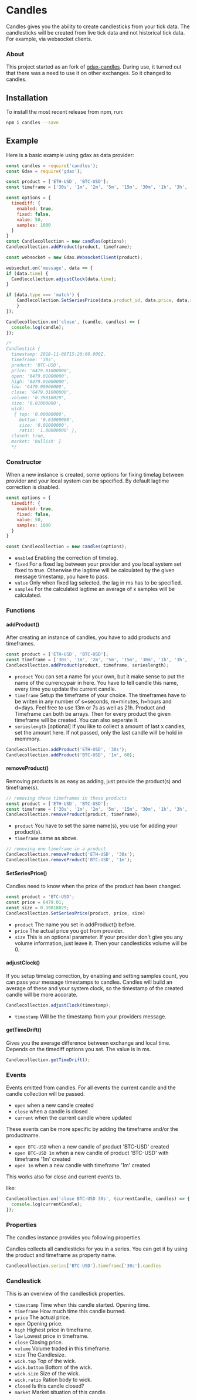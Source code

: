# Candles

Candles gives you the ability to create candlesticks from your tick data. The candlesticks will be created from live tick data and not historical tick data. For example, via websocket clients.

### About

This project started as an fork of [gdax-candles](https://github.com/swimclan/gdax-candles).
During use, it turned out that there was a need to use it on other exchanges. So it changed to candles.

## Installation

To install the most recent release from npm, run:

```sh
npm i candles --save
```

## Example

Here is a basic example using gdax as data provider:

```js
const candles = require('candles');
const Gdax = require('gdax');

const product = ['ETH-USD', 'BTC-USD'];
const timeframe = ['30s', '1m', '2m', '5m', '15m', '30m', '1h', '3h', '6h', '12h', '24h'];

const options = {
  timediff: {
    enabled: true,
    fixed: false,
    value: 50,
    samples: 1000
  }
}
const Candlecollection = new candles(options);
Candlecollection.addProduct(product, timeframe);

const websocket = new Gdax.WebsocketClient(product);

websocket.on('message', data => {
if (data.time) {
  Candlecollection.adjustClock(data.time);
}

if (data.type === 'match') {
    Candlecollection.SetSeriesPrice(data.product_id, data.price, data.size);
    }
});

Candlecollection.on('close', (candle, candles) => {
  console.log(candle);
});

/*
Candlestick {
  timestamp: 2018-11-08T15:20:00.000Z,
  timeframe: '30s',
  product: 'BTC-USD',
  price: '6479.01000000',
  open: '6479.01000000',
  high: '6479.01000000',
  low: '6479.00000000',
  close: '6479.01000000',
  volume: '0.39818029',
  size: '0.01000000',
  wick:
   { top: '0.00000000',
     bottom: '0.01000000',
     size: '0.01000000',
     ratio: '1.00000000' },
  closed: true,
  market: 'bullish' }
  */
```
### Constructor

When a new instance is created, some options for fixing timelag between provider and your local system can be specified.
By default lagtime correction is disabled.

```js
const options = {
  timediff: {
    enabled: true,
    fixed: false,
    value: 50,
    samples: 1000
  }
}

const Candlecollection = new candles(options);
```

* `enabled` Enabling the correction of timelag.
* `fixed` For a fixed lag between your provider and you local system set fixed to true. Otherwise the lagtime will be calculated by the given message timestamp, you have to pass.
* `value` Only when fixed lag selected, the lag in ms has to be specified.
* `samples` For the calculated lagtime an average of x samples will be calculated.

### Functions

#### addProduct()

After creating an instance of candles, you have to add products and timeframes.

```js
const product = ['ETH-USD', 'BTC-USD'];
const timeframe = ['30s', '1m', '2m', '5m', '15m', '30m', '1h', '3h', '6h', '12h', '24h'];
Candlecollection.addProduct(product, timeframe, serieslength);
```

* `product` You can set a name for your own, but it make sense to put the name of the currencypair in here. You have to tell candle this name, every time you update the current candle.  
* `timeframe` Setup the timeframe of your choice. The timeframes have to be writen in any number of s=seconds, m=minutes, h=hours and d=days. Feel free to use 13m or 7s as well as 21h.
Product and Timeframe can both be arrays. Then for every product the given timeframe will be created. You can also seperate it.
* `serieslength` [optional] If you like to collect a amount of last x candles, set the amount here. If not passed, only the last candle will be hold in memmory.

```js
Candlecollection.addProduct('ETH-USD', '30s');
Candlecollection.addProduct('BTC-USD', '1m', 60);
```

#### removeProduct()

Removing products is as easy as adding, just provide the product(s) and timeframe(s).

```js
// removing these timeframes in these products
const product = ['ETH-USD', 'BTC-USD'];
const timeframe = ['30s', '1m', '2m', '5m', '15m', '30m', '1h', '3h', '6h', '12h', '24h'];
Candlecollection.removeProduct(product, timeframe);
```

* `product` You have to set the same name(s), you use for adding your product(s).  
* `timeframe` same as above.

```js
// removing one timeframe in a product
Candlecollection.removeProduct('ETH-USD', '30s');
Candlecollection.removeProduct('BTC-USD', '1m');
```

#### SetSeriesPrice()

Candles need to know when the price of the product has been changed.

```js
const product = 'BTC-USD';
const price = 6479.01;
const size = 0.39818029;
Candlecollection.SetSeriesPrice(product, price, size)
```

* `product` The name you set in addProduct() before.
* `price` The actual price you got from provider.
* `size` This is an optional parameter. If your provider don't give you any volume information, just leave it. Then your candlesticks volume will be 0.

#### adjustClock()

If you setup timelag correction, by enabling and setting samples count, you can pass your message timestamps to candles. Candles will build an average of these and your system clock, so the timestamp of the created candle will be more accorate.

```js
Candlecollection.adjustClock(timestamp);
```

* `timestamp` Will be the timestamp from your providers message.

#### getTimeDrift()

Gives you the average difference between exchange and local time. Depends on the timediff options you set. The value is in ms.

```js
Candlecollection.getTimeDrift();
```

### Events

Events emitted from candles. For all events the current candle and the candle collection will be passed.

* `open` when a new candle created
* `close` when a candle is closed
* `current` when the current candle where updated

These events can be more specific by adding the timeframe and/or the productname.

* `open BTC-USD` when a new candle of product 'BTC-USD' created
* `open BTC-USD 1m` when a new candle of product 'BTC-USD' with timeframe '1m' created
* `open 1m` when a new candle with timeframe '1m' created

This works also for close and current events to.

like:

```js
Candlecollection.on('close BTC-USD 30s', (currentCandle, candles) => {
  console.log(currentCandle);
});
```

### Properties

The candles instance provides you following properties.

Candles collects all candlesticks for you in a series. You can get it by using the product and timeframe as property name.

```js
Candlecollection.series['BTC-USD'].timeframe['30s'].candles
```

### Candlestick

This is an overview of the candlestick properties.

* `timestamp` Time when this candle started. Opening time.
* `timeframe` How much time this candle burned.
* `price` The actual price.
* `open` Opening price.
* `high` Highest price in timeframe.
* `low` Lowest price in timeframe.
* `close` Closing price.
* `volume` Volume traded in this timeframe.
* `size` The Candlesize.
* `wick.top` Top of the wick.
* `wick.bottom` Bottom of the wick.
* `wick.size` Size of the wick.
* `wick.ratio` Ration body to wick.
* `closed` Is this candle closed?
* `market` Market situation of this candle.
